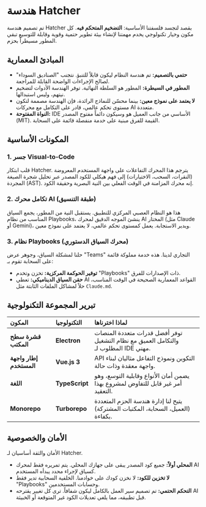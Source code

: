 # هندسة Hatcher

تم تصميم هندسة Hatcher بقصد لتجسد فلسفتنا الأساسية: **التضخيم المتحكم فيه**. كل مكون وخيار تكنولوجي يخدم مهمتنا لإنشاء بيئة تطوير حتمية وقوية وقابلة للتوسيع تبقي المطور مسيطراً بحزم.

## المبادئ المعمارية

- **حتمي بالتصميم:** تم هندسة النظام ليكون قابلاً للتنبؤ. نتجنب "الصناديق السوداء" لصالح الإجراءات الواضحة القابلة للمراجعة.
- **المطور في السيطرة:** المطور هو السلطة النهائية. توفر الهندسة الأدوات لتضخيم نيتهم، وليس استبدالها.
- **لا يعتمد على نموذج معين:** بينما محسّن للنماذج الرائدة، فإن الهندسة مصممة لتكون مستوى تحكم عالمي، قادر على التكامل مع محركات AI متعددة.
- **النواة المفتوحة:** IDE الأساسي من جانب العميل هو وسيكون دائماً مفتوح المصدر (MIT). القيمة للفرق مبنية على خدمة منفصلة قائمة على السحابة.

## المكونات الأساسية

### 1. جسر Visual-to-Code

قلب ابتكار Hatcher. يترجم هذا المحرك التفاعلات على واجهة المستخدم المعروضة (النقرات، السحب، الاختيارات) إلى فهم هيكلي للكود المصدر عبر تحليل شجرة الصيغة المجردة (AST). إنه محرك المزامنة في الوقت الفعلي بين النية البصرية وحقيقة الكود.

### 2. تكامل محرك AI (طبقة التنسيق)

هذا هو النظام العصبي المركزي للتطبيق. يستقبل النية من المطور، يجمع السياق المناسب من نظام Playbooks، ينشئ الموجه الدقيق لمحرك AI المختار (مثل Claude أو Gemini)، ويدير الاستجابة. يعمل كمستوى تحكم عالمي، لا يعتمد على نموذج معين.

### 3. نظام Playbooks (محرك السياق الدستوري)

حلنا لمشكلة السياق، وجوهر عرض "Teams" التجاري لدينا. هذه خدمة مملوكة قائمة على السحابة تقوم بـ:

- **توفير الحوكمة المركزية:** تخزن وتخدم "Playbooks" ذات الإصدارات للفرق.
- **حقن السياق الديناميكي:** تعطي AI القواعد المعمارية الصحيحة في الوقت المناسب، حلاً لمشاكل الملفات الثابتة مثل `Claude.md`.

## تبرير المجموعة التكنولوجية

| المكون                  | التكنولوجيا    | لماذا اخترناها                                                                      |
| :---------------------- | :------------- | :---------------------------------------------------------------------------------- |
| **قشرة سطح المكتب**     | **Electron**   | توفر أفضل قدرات متعددة المنصات والتكامل العميق مع نظام التشغيل المطلوب لـ IDE مهني. |
| **إطار واجهة المستخدم** | **Vue.js 3**   | API التكوين ونموذج التفاعل مثاليان لبناء واجهة معقدة وذات حالة.                     |
| **اللغة**               | **TypeScript** | يضمن أمان الأنواع وقابلية التوسع، وهو أمر غير قابل للتفاوض لمشروع بهذا التعقيد.     |
| **Monorepo**            | **Turborepo**  | يتيح لنا إدارة هندسة الحزم المتعددة (العميل، السحابة، المكتبات المشتركة) بكفاءة.    |

## الأمان والخصوصية

الأمان والثقة أساسيان لـ Hatcher.

- **المحلي أولاً:** جميع كود المصدر يبقى على جهازك المحلي. يتم تمريره فقط لمحرك AI كسياق لإجراء محدد يبدأه المستخدم.
- **لا تخزين للكود:** لا نخزن كودك على خوادمنا. الخلفية السحابية تدير فقط "Playbooks" وحسابات المستخدمين.
- **التحكم الحتمي:** تم تصميم سير العمل بالكامل ليكون شفافاً. ترى كل تغيير يقترحه AI قبل تطبيقه، مما يلغي تعديلات الكود غير المتوقعة أو الخبيثة.
